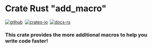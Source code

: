 # Crate Rust "add_macro" 

[![github]](https://github.com/DrakeN-inc/crate-add-macro)&ensp;[![crates-io]](https://crates.io/crates/add_macro)&ensp;[![docs-rs]](https://docs.rs/add_macro)

[github]: https://img.shields.io/badge/github-8da0cb?style=for-the-badge&labelColor=555555&logo=github
[crates-io]: https://img.shields.io/badge/crates.io-fc8d62?style=for-the-badge&labelColor=555555&logo=rust
[docs-rs]: https://img.shields.io/badge/docs.rs-66c2a5?style=for-the-badge&labelColor=555555&logo=docs.rs

### This crate provides the more additional macros to help you write code faster!
